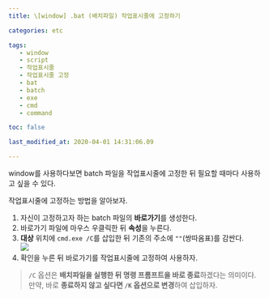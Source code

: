 ```yaml
---
title: \[window] .bat (배치파일) 작업표시줄에 고정하기

categories: etc

tags:
   - window
   - script
   - 작업표시줄
   - 작업표시줄 고정
   - bat
   - batch
   - exe
   - cmd
   - command

toc: false

last_modified_at: 2020-04-01 14:31:06.09 

---
```

window를 사용하다보면 batch 파일을 작업표시줄에 고정한 뒤 필요할 때마다 사용하고 싶을 수 있다. 

작업표시줄에 고정하는 방법을 알아보자.

1. 자신이 고정하고자 하는 batch 파일의 **바로가기**를 생성한다.  
2. 바로가기 파일에 마우스 우클릭한 뒤 **속성**을 누른다.  
3. **대상** 위치에 `cmd.exe /C`를 삽입한 뒤 기존의 주소에 `""`(쌍따옴표)를  감싼다.  
![](https://i.imgur.com/lsgqJ9v.png)
4. 확인을 누른 뒤 바로가기를 작업표시줄에 고정하여 사용하자.

> `/C` 옵션은 **배치파일을 실행한 뒤 명령 프롬프트을 바로 종료**하겠다는 의미이다. 만약, 바로 **종료하지 않고 싶다면 `/K` 옵션으로 변경**하여 삽입하자.
<!--stackedit_data:
eyJoaXN0b3J5IjpbLTE4MTkwMzkwMzJdfQ==
-->